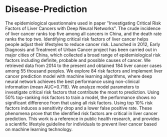 # Disease-Prediction
The epidemiological questionnaire used in paper "Investigating Critical Risk Factors of Liver Cancers with Deep Neural Networks". 
The crude incidence of liver cancer ranks top five among all cancers in China, and the death rate ranks the top two. Identifying critical risk factors of liver cancer helps people adjust their lifestyles to reduce cancer risk. Launched in 2012, Early Diagnosis and Treatment of Urban Cancer project has been carried out in major cities of China, which collected a broad range of epidemiological risk factors including definite, probable and possible causes of cancer. We retrieved data from 2014 to the present and obtained 184 liver cancer cases among 55 thousand peoples. We explore 84 risk factors and implement liver cancer prediction model with machine learning algorithms, where deep neural network achieves the best performance using non-clinical information (mean AUC=0.718). We analyze model parameters to investigate critical risk factors that contribute the most to prediction. Using 50% top-ranking risk factors to train a model, the performance shows no significant difference from that using all risk factors. Using top 10% risk factors induces a sensitivity drop and a lower false positive rate. These phenomena prove that the identified risk factors are critical in liver cancer prediction. This work is a reference in public health research, and provides a scientific lifestyle guideline for individuals to prevent liver cancer based on machine learning technology.
